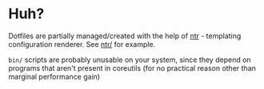 # Huh?

Dotfiles are partially managed/created with the help of [ntr](https://github.com/SolitudeSF/ntr) - templating configuration renderer. See [ntr/](ntr) for example.

`bin/` scripts are probably unusable on your system, since they depend on programs that aren't present in coreutils (for no practical reason other than marginal performance gain)
